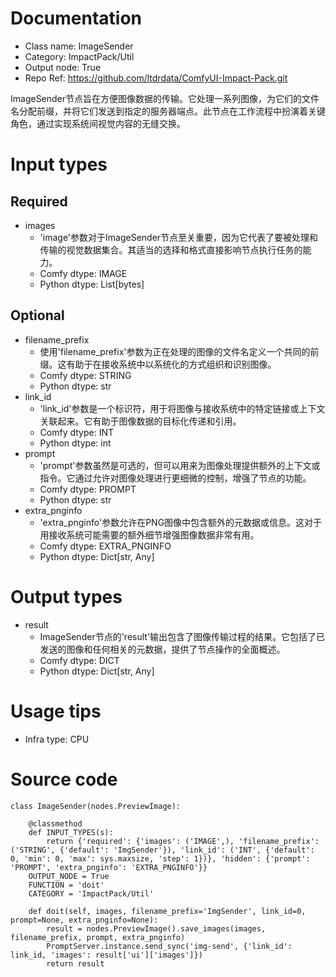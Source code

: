 # Documentation
- Class name: ImageSender
- Category: ImpactPack/Util
- Output node: True
- Repo Ref: https://github.com/ltdrdata/ComfyUI-Impact-Pack.git

ImageSender节点旨在方便图像数据的传输。它处理一系列图像，为它们的文件名分配前缀，并将它们发送到指定的服务器端点。此节点在工作流程中扮演着关键角色，通过实现系统间视觉内容的无缝交换。

# Input types
## Required
- images
    - 'image'参数对于ImageSender节点至关重要，因为它代表了要被处理和传输的视觉数据集合。其适当的选择和格式直接影响节点执行任务的能力。
    - Comfy dtype: IMAGE
    - Python dtype: List[bytes]
## Optional
- filename_prefix
    - 使用'filename_prefix'参数为正在处理的图像的文件名定义一个共同的前缀。这有助于在接收系统中以系统化的方式组织和识别图像。
    - Comfy dtype: STRING
    - Python dtype: str
- link_id
    - 'link_id'参数是一个标识符，用于将图像与接收系统中的特定链接或上下文关联起来。它有助于图像数据的目标化传递和引用。
    - Comfy dtype: INT
    - Python dtype: int
- prompt
    - 'prompt'参数虽然是可选的，但可以用来为图像处理提供额外的上下文或指令。它通过允许对图像处理进行更细微的控制，增强了节点的功能。
    - Comfy dtype: PROMPT
    - Python dtype: str
- extra_pnginfo
    - 'extra_pnginfo'参数允许在PNG图像中包含额外的元数据或信息。这对于用接收系统可能需要的额外细节增强图像数据非常有用。
    - Comfy dtype: EXTRA_PNGINFO
    - Python dtype: Dict[str, Any]

# Output types
- result
    - ImageSender节点的'result'输出包含了图像传输过程的结果。它包括了已发送的图像和任何相关的元数据，提供了节点操作的全面概述。
    - Comfy dtype: DICT
    - Python dtype: Dict[str, Any]

# Usage tips
- Infra type: CPU

# Source code
```
class ImageSender(nodes.PreviewImage):

    @classmethod
    def INPUT_TYPES(s):
        return {'required': {'images': ('IMAGE',), 'filename_prefix': ('STRING', {'default': 'ImgSender'}), 'link_id': ('INT', {'default': 0, 'min': 0, 'max': sys.maxsize, 'step': 1})}, 'hidden': {'prompt': 'PROMPT', 'extra_pnginfo': 'EXTRA_PNGINFO'}}
    OUTPUT_NODE = True
    FUNCTION = 'doit'
    CATEGORY = 'ImpactPack/Util'

    def doit(self, images, filename_prefix='ImgSender', link_id=0, prompt=None, extra_pnginfo=None):
        result = nodes.PreviewImage().save_images(images, filename_prefix, prompt, extra_pnginfo)
        PromptServer.instance.send_sync('img-send', {'link_id': link_id, 'images': result['ui']['images']})
        return result
```